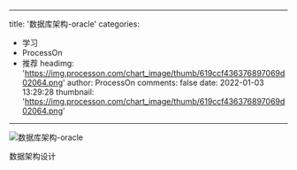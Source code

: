 
---
title: '数据库架构-oracle'
categories: 
 - 学习
 - ProcessOn
 - 推荐
headimg: 'https://img.processon.com/chart_image/thumb/619ccf436376897069d02064.png'
author: ProcessOn
comments: false
date: 2022-01-03 13:29:28
thumbnail: 'https://img.processon.com/chart_image/thumb/619ccf436376897069d02064.png'
---

<div>   
<img class="thumb" alt="数据库架构-oracle" src="https://img.processon.com/chart_image/thumb/619ccf436376897069d02064.png" referrerpolicy="no-referrer">
<p>数据架构设计</p>  
</div>
            